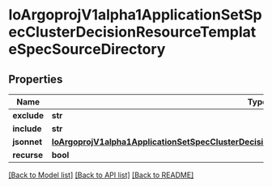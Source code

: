 # IoArgoprojV1alpha1ApplicationSetSpecClusterDecisionResourceTemplateSpecSourceDirectory

## Properties
Name | Type | Description | Notes
------------ | ------------- | ------------- | -------------
**exclude** | **str** |  | [optional] 
**include** | **str** |  | [optional] 
**jsonnet** | [**IoArgoprojV1alpha1ApplicationSetSpecClusterDecisionResourceTemplateSpecSourceDirectoryJsonnet**](IoArgoprojV1alpha1ApplicationSetSpecClusterDecisionResourceTemplateSpecSourceDirectoryJsonnet.md) |  | [optional] 
**recurse** | **bool** |  | [optional] 

[[Back to Model list]](../README.md#documentation-for-models) [[Back to API list]](../README.md#documentation-for-api-endpoints) [[Back to README]](../README.md)


